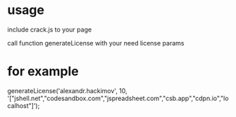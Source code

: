 # usage
include crack.js to your page

call function generateLicense with your need license params

# for example
generateLicense('alexandr.hackimov', 10, '["jshell.net","codesandbox.com","jspreadsheet.com","csb.app","cdpn.io","localhost"]');

